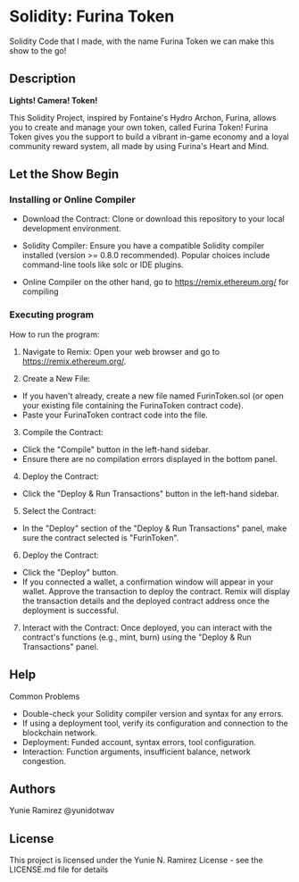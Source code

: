 # Solidity: Furina Token

Solidity Code that I made, with the name Furina Token we can make this show to the go!

## Description

**Lights! Camera! Token!**

This Solidity Project, inspired by Fontaine's Hydro Archon, Furina, allows you to create and manage your own token, called Furina Token! Furina Token gives you the support to build a vibrant in-game economy and a loyal community reward system, all made by using Furina's Heart and Mind.

## Let the Show Begin

### Installing or Online Compiler

* Download the Contract: Clone or download this repository to your local development environment.
  
* Solidity Compiler: Ensure you have a compatible Solidity compiler installed (version >= 0.8.0 recommended). Popular choices include command-line tools like solc or IDE plugins.

* Online Compiler on the other hand, go to https://remix.ethereum.org/ for compiling

### Executing program

How to run the program:

1. Navigate to Remix: Open your web browser and go to https://remix.ethereum.org/.

2. Create a New File:

* If you haven't already, create a new file named FurinToken.sol (or open your existing file containing the FurinaToken contract code).
* Paste your FurinaToken contract code into the file.
  
3. Compile the Contract:

* Click the "Compile" button in the left-hand sidebar.
* Ensure there are no compilation errors displayed in the bottom panel.

4. Deploy the Contract:

* Click the "Deploy & Run Transactions" button in the left-hand sidebar.

5. Select the Contract:

* In the "Deploy" section of the "Deploy & Run Transactions" panel, make sure the contract selected is "FurinToken".

6. Deploy the Contract:

* Click the "Deploy" button.
* If you connected a wallet, a confirmation window will appear in your wallet. Approve the transaction to deploy the contract.
Remix will display the transaction details and the deployed contract address once the deployment is successful.

7. Interact with the Contract:
Once deployed, you can interact with the contract's functions (e.g., mint, burn) using the "Deploy & Run Transactions" panel.


## Help

Common Problems

* Double-check your Solidity compiler version and syntax for any errors.
* If using a deployment tool, verify its configuration and connection to the blockchain network.
* Deployment: Funded account, syntax errors, tool configuration.
* Interaction: Function arguments, insufficient balance, network congestion.

## Authors

Yunie Ramirez
@yunidotwav

## License

This project is licensed under the Yunie N. Ramirez License - see the LICENSE.md file for details
